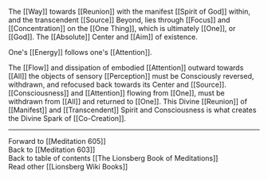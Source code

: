 The [[Way]] towards [[Reunion]] with the manifest [[Spirit of God]] within, and the transcendent [[Source]] Beyond, lies through [[Focus]] and [[Concentration]] on the [[One Thing]], which is ultimately [[One]], or [[God]]. The [[Absolute]] Center and [[Aim]] of existence. 

One's [[Energy]] follows one's [[Attention]]. 

The [[Flow]] and dissipation of embodied [[Attention]] outward towards [[All]] the objects of sensory [[Perception]] must be Consciously reversed, withdrawn, and refocused back towards its Center and [[Source]]. [[Consciousness]] and [[Attention]] flowing from [[One]], must be withdrawn from [[All]] and returned to [[One]]. This Divine [[Reunion]] of [[Manifest]] and [[Transcendent]] Spirit and Consciousness is what creates the Divine Spark of [[Co-Creation]]. 

___

Forward to [[Meditation 605]]  
Back to [[Meditation 603]]  
Back to table of contents [[The Lionsberg Book of Meditations]]  
Read other [[Lionsberg Wiki Books]] 